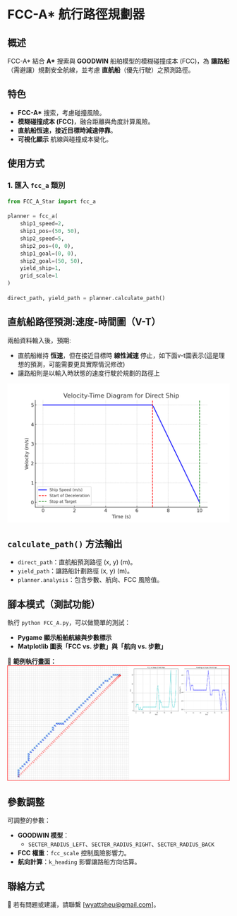 # FCC-A\* 航行路徑規劃器

## 概述

FCC-A\* 結合 **A\*** 搜索與 **GOODWIN** 船舶模型的模糊碰撞成本 (FCC)，為 **讓路船**（需避讓）規劃安全航線，並考慮 **直航船**（優先行駛）之預測路徑。

## 特色

- **FCC-A\*** 搜索，考慮碰撞風險。
- **模糊碰撞成本 (FCC)**，融合距離與角度計算風險。
- **直航船恆速，接近目標時減速停靠**。
- **可視化顯示** 航線與碰撞成本變化。

## 使用方式

### 1. 匯入 `fcc_a` 類別

```python
from FCC_A_Star import fcc_a

planner = fcc_a(
    ship1_speed=2,
    ship1_pos=(50, 50),
    ship2_speed=5,
    ship2_pos=(0, 0),
    ship1_goal=(0, 0),
    ship2_goal=(50, 50),
    yield_ship=1,
    grid_scale=1
)

direct_path, yield_path = planner.calculate_path()
```

## 直航船路徑預測:速度-時間圖（V-T）
兩船資料輸入後，預期:
- 直航船維持 **恆速**，但在接近目標時 **線性減速** 停止，如下面v-t圖表示(這是理想的預測，可能需要更具實際情況修改)
- 讓路船則是以輸入時狀態的速度行駛於規劃的路徑上

![直航船v-t圖](picture/Predict_V-T_Diagram.png)

## `calculate_path()` 方法輸出

- `direct_path`：直航船預測路徑 (x, y) (m)。
- `yield_path`：讓路船計劃路徑 (x, y) (m)。
- `planner.analysis`：包含步數、航向、FCC 風險值。

## 腳本模式（測試功能）

執行 `python FCC_A.py`，可以做簡單的測試：

- **Pygame 顯示船舶航線與步數標示**
- **Matplotlib 圖表「FCC vs. 步數」與「航向 vs. 步數」**

📌 **範例執行畫面：**  
![腳本模式執行示意圖](picture/TestMod.png)

## 參數調整

可調整的參數：

- **GOODWIN 模型**：
  - `SECTER_RADIUS_LEFT`、`SECTER_RADIUS_RIGHT`、`SECTER_RADIUS_BACK`
- **FCC 權重**：`fcc_scale` 控制風險影響力。
- **航向計算**：`k_heading` 影響讓路船方向估算。

## 聯絡方式

📩 若有問題或建議，請聯繫 [wyattsheu@gmail.com]。
